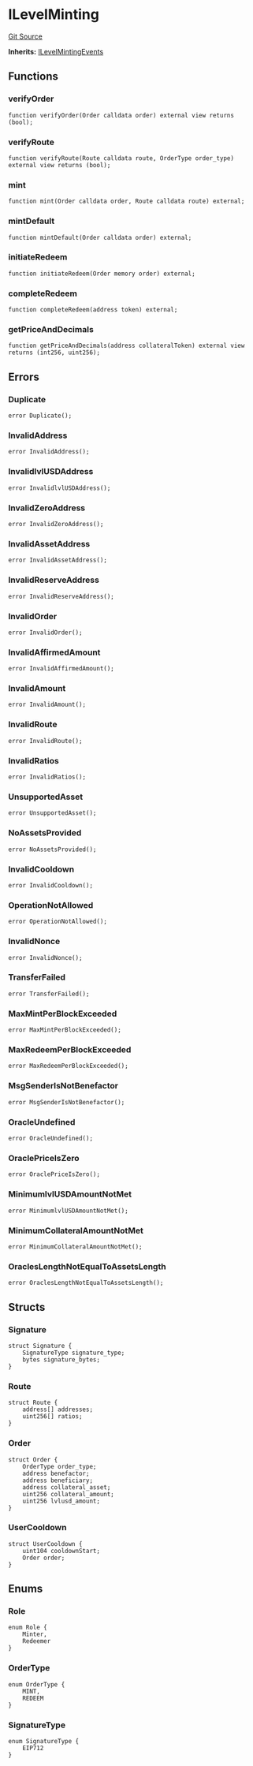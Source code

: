 # ILevelMinting
[Git Source](https://github.com/Level-Money/contracts/blob/7fc97def4c32b2c55e844838ecbb532dceb8179d/src/interfaces/ILevelMinting.sol)

**Inherits:**
[ILevelMintingEvents](/src/interfaces/ILevelMintingEvents.sol/interface.ILevelMintingEvents.md)


## Functions
### verifyOrder


```solidity
function verifyOrder(Order calldata order) external view returns (bool);
```

### verifyRoute


```solidity
function verifyRoute(Route calldata route, OrderType order_type) external view returns (bool);
```

### mint


```solidity
function mint(Order calldata order, Route calldata route) external;
```

### mintDefault


```solidity
function mintDefault(Order calldata order) external;
```

### initiateRedeem


```solidity
function initiateRedeem(Order memory order) external;
```

### completeRedeem


```solidity
function completeRedeem(address token) external;
```

### getPriceAndDecimals


```solidity
function getPriceAndDecimals(address collateralToken) external view returns (int256, uint256);
```

## Errors
### Duplicate

```solidity
error Duplicate();
```

### InvalidAddress

```solidity
error InvalidAddress();
```

### InvalidlvlUSDAddress

```solidity
error InvalidlvlUSDAddress();
```

### InvalidZeroAddress

```solidity
error InvalidZeroAddress();
```

### InvalidAssetAddress

```solidity
error InvalidAssetAddress();
```

### InvalidReserveAddress

```solidity
error InvalidReserveAddress();
```

### InvalidOrder

```solidity
error InvalidOrder();
```

### InvalidAffirmedAmount

```solidity
error InvalidAffirmedAmount();
```

### InvalidAmount

```solidity
error InvalidAmount();
```

### InvalidRoute

```solidity
error InvalidRoute();
```

### InvalidRatios

```solidity
error InvalidRatios();
```

### UnsupportedAsset

```solidity
error UnsupportedAsset();
```

### NoAssetsProvided

```solidity
error NoAssetsProvided();
```

### InvalidCooldown

```solidity
error InvalidCooldown();
```

### OperationNotAllowed

```solidity
error OperationNotAllowed();
```

### InvalidNonce

```solidity
error InvalidNonce();
```

### TransferFailed

```solidity
error TransferFailed();
```

### MaxMintPerBlockExceeded

```solidity
error MaxMintPerBlockExceeded();
```

### MaxRedeemPerBlockExceeded

```solidity
error MaxRedeemPerBlockExceeded();
```

### MsgSenderIsNotBenefactor

```solidity
error MsgSenderIsNotBenefactor();
```

### OracleUndefined

```solidity
error OracleUndefined();
```

### OraclePriceIsZero

```solidity
error OraclePriceIsZero();
```

### MinimumlvlUSDAmountNotMet

```solidity
error MinimumlvlUSDAmountNotMet();
```

### MinimumCollateralAmountNotMet

```solidity
error MinimumCollateralAmountNotMet();
```

### OraclesLengthNotEqualToAssetsLength

```solidity
error OraclesLengthNotEqualToAssetsLength();
```

## Structs
### Signature

```solidity
struct Signature {
    SignatureType signature_type;
    bytes signature_bytes;
}
```

### Route

```solidity
struct Route {
    address[] addresses;
    uint256[] ratios;
}
```

### Order

```solidity
struct Order {
    OrderType order_type;
    address benefactor;
    address beneficiary;
    address collateral_asset;
    uint256 collateral_amount;
    uint256 lvlusd_amount;
}
```

### UserCooldown

```solidity
struct UserCooldown {
    uint104 cooldownStart;
    Order order;
}
```

## Enums
### Role

```solidity
enum Role {
    Minter,
    Redeemer
}
```

### OrderType

```solidity
enum OrderType {
    MINT,
    REDEEM
}
```

### SignatureType

```solidity
enum SignatureType {
    EIP712
}
```

